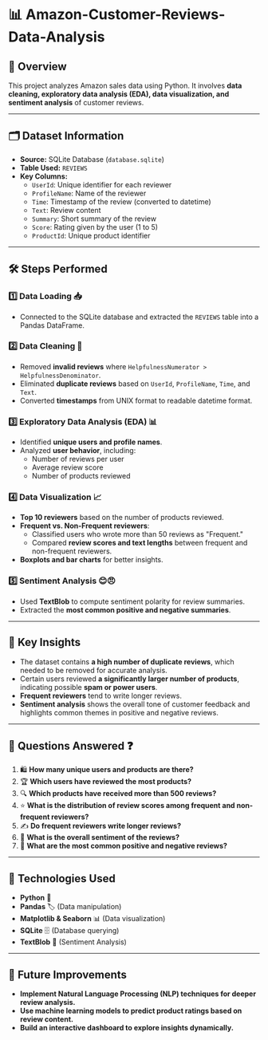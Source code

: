 # 📊 Amazon-Customer-Reviews-Data-Analysis

## 📌 Overview
This project analyzes Amazon sales data using Python. It involves **data cleaning, exploratory data analysis (EDA), data visualization, and sentiment analysis** of customer reviews.

---

## 🗂️ Dataset Information
- **Source:** SQLite Database (`database.sqlite`)
- **Table Used:** `REVIEWS`
- **Key Columns:**
  - `UserId`: Unique identifier for each reviewer
  - `ProfileName`: Name of the reviewer
  - `Time`: Timestamp of the review (converted to datetime)
  - `Text`: Review content
  - `Summary`: Short summary of the review
  - `Score`: Rating given by the user (1 to 5)
  - `ProductId`: Unique product identifier

---

## 🛠️ Steps Performed

### 1️⃣ Data Loading 📥
- Connected to the SQLite database and extracted the `REVIEWS` table into a Pandas DataFrame.

### 2️⃣ Data Cleaning 🧹
- Removed **invalid reviews** where `HelpfulnessNumerator > HelpfulnessDenominator`.
- Eliminated **duplicate reviews** based on `UserId`, `ProfileName`, `Time`, and `Text`.
- Converted **timestamps** from UNIX format to readable datetime format.

### 3️⃣ Exploratory Data Analysis (EDA) 📊
- Identified **unique users and profile names**.
- Analyzed **user behavior**, including:
  - Number of reviews per user
  - Average review score
  - Number of products reviewed

### 4️⃣ Data Visualization 📈
- **Top 10 reviewers** based on the number of products reviewed.
- **Frequent vs. Non-Frequent reviewers**:
  - Classified users who wrote more than 50 reviews as "Frequent."
  - Compared **review scores and text lengths** between frequent and non-frequent reviewers.
- **Boxplots and bar charts** for better insights.

### 5️⃣ Sentiment Analysis 😊😠
- Used **TextBlob** to compute sentiment polarity for review summaries.
- Extracted the **most common positive and negative summaries**.

---

## 📌 Key Insights
- The dataset contains **a high number of duplicate reviews**, which needed to be removed for accurate analysis.
- Certain users reviewed **a significantly larger number of products**, indicating possible **spam or power users**.
- **Frequent reviewers** tend to write longer reviews.
- **Sentiment analysis** shows the overall tone of customer feedback and highlights common themes in positive and negative reviews.

---

## 📌 Questions Answered ❓
1. 🛍️ **How many unique users and products are there?**
2. 🏆 **Which users have reviewed the most products?**
3. 🔍 **Which products have received more than 500 reviews?**
4. ⭐ **What is the distribution of review scores among frequent and non-frequent reviewers?**
5. ✍️ **Do frequent reviewers write longer reviews?**
6. 🤖 **What is the overall sentiment of the reviews?**
7. 📢 **What are the most common positive and negative reviews?**

---

## 🔧 Technologies Used
- **Python** 🐍
- **Pandas** 🏷️ (Data manipulation)
- **Matplotlib & Seaborn** 📊 (Data visualization)
- **SQLite** 🗄️ (Database querying)
- **TextBlob** 🤖 (Sentiment Analysis)

---

## 🚀 Future Improvements

- **Implement Natural Language Processing (NLP) techniques for deeper review analysis.**
- **Use machine learning models to predict product ratings based on review content.**
- **Build an interactive dashboard to explore insights dynamically.**
